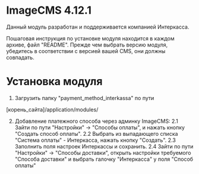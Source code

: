# ImageCMS 4.12.1
 Данный модуль разработан и поддерживается компанией Интеркасса.
 
 Пошаговая инструкция по установке модуля находится в каждом архиве, файл "README". Прежде чем выбрать версию модуля, убедитесь в соответствии с версией вашей CMS, они должны совпадать. 

# Установка модуля
1. Загрузить папку "payment_method_interkassa" по пути

[корень_сайта]/application/modules/

2. Добавление платежного способа через админку ImageCMS:
2.1 Зайти по пути
	"Настройки" → "Способы оплаты", и нажать кнопку "Создать способ оплаты". 
2.2 Выбрать из выпадающего списка "Система оплаты" - Интеркасса, нажать кнопку "Создать".
2.3 Заполнить поля настроек Интеркассы и сохранить.
2.4 Зайти по пути 
	"Настройки" → "Способы доставки", открыть настройки требуемого "Способа доставки" 
	и выбрать галочку "Интеркасса" у поля "Способ оплаты" 
